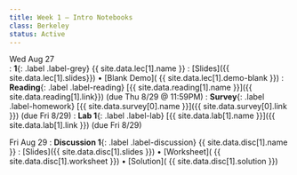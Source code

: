 ```yaml
---
title: Week 1 — Intro Notebooks
class: Berkeley
status: Active
---
```

Wed Aug 27  
: **1**{: .label .label-grey} {{ site.data.lec[1].name }} 
    : [Slides]({{ site.data.lec[1].slides}})
      &#8226; [Blank Demo]( {{ site.data.lec[1].demo-blank }})
: **Reading**{: .label .label-reading} [{{ site.data.reading[1].name }}]({{ site.data.reading[1].link}}) 
    (due Thu 8/29 @ 11:59PM)
: **Survey**{: .label .label-homework} [{{ site.data.survey[0].name }}]({{ site.data.survey[0].link }})
(due Fri 8/29)
: **Lab 1**{: .label .label-lab} [{{ site.data.lab[1].name }}]({{ site.data.lab[1].link }}) (due Fri 8/29)


Fri Aug 29
: **Discussion 1**{: .label .label-discussion} {{ site.data.disc[1].name }}
   : [Slides]({{ site.data.disc[1].slides }})
     &#8226; [Worksheet]( {{ site.data.disc[1].worksheet }})
     &#8226; [Solution]( {{ site.data.disc[1].solution }})
